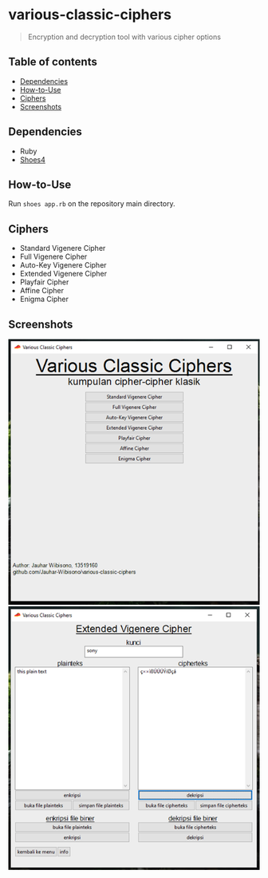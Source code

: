 # various-classic-ciphers
> Encryption and decryption tool with various cipher options

## Table of contents
* [Dependencies](#dependencies)
* [How-to-Use](#how-to-use)
* [Ciphers](#ciphers)
* [Screenshots](#screenshots)

## Dependencies
* Ruby
* [Shoes4](https://github.com/shoes/shoes4)

## How-to-Use
Run <code>shoes app.rb</code> on the repository main directory.

## Ciphers
* Standard Vigenere Cipher
* Full Vigenere Cipher
* Auto-Key Vigenere Cipher
* Extended Vigenere Cipher
* Playfair Cipher
* Affine Cipher
* Enigma Cipher

## Screenshots
<img src="/screenshots/menu.png">

<img src="/screenshots/cipher.png">

